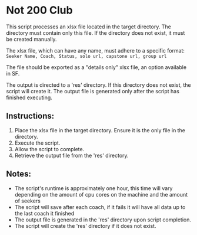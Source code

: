 # Not 200 Club

This script processes an xlsx file located in the target directory. The directory must contain only this file. If the directory does not exist, it must be created manually.

The xlsx file, which can have any name, must adhere to a specific format:<br/>
`Seeker Name, Coach, Status, solo url, capstone url, group url`

The file should be exported as a "details only" xlsx file, an option available in SF.

The output is directed to a 'res' directory. If this directory does not exist, the script will create it. The output file is generated only after the script has finished executing.

## Instructions:
1. Place the xlsx file in the target directory. Ensure it is the only file in the directory.
2. Execute the script.
3. Allow the script to complete.
4. Retrieve the output file from the 'res' directory.

## Notes:
- The script's runtime is approximately one hour, this time will vary depending on the amount of cpu cores on the machine and the amount of seekers
- The script will save after each coach, if it fails it will have all data up to the last coach it finished
- The output file is generated in the 'res' directory upon script completion.
- The script will create the 'res' directory if it does not exist.